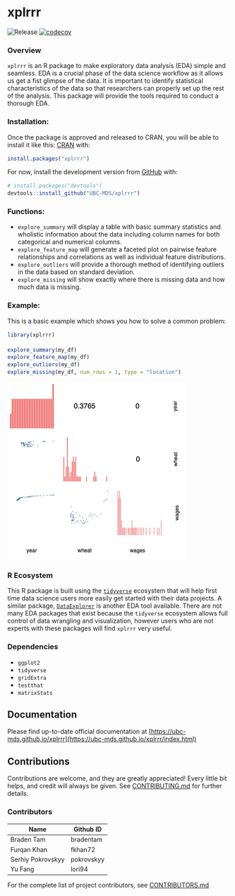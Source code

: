 
<!-- README.md is generated from README.Rmd. Please edit that file -->

# xplrrr

<!-- badges: start -->
![Release](https://github.com/UBC-MDS/xplrrr/workflows/R-CMD-check/badge.svg)  [![codecov](https://codecov.io/gh/UBC-MDS/xplrrr/branch/master/graph/badge.svg)](https://codecov.io/gh/UBC-MDS/xplrrr)
<!-- badges: end -->

### Overview

`xplrrr` is an R package to make exploratory data analysis (EDA) simple and seamless. EDA is a crucial phase of the data science workflow as it allows us get a fist glimpse of the data. It is important to identify statistical characteristics of the data so that researchers can properly set up the rest of the analysis. This package will provide the tools required to conduct a thorough EDA.


### Installation:

Once the package is approved and released to CRAN, you will be able to install it like this:
[CRAN](https://CRAN.R-project.org) with:

``` r
install.packages("xplrrr")
```

For now, install the development version from [GitHub](https://github.com/) with:

``` r
# install.packages("devtools")
devtools::install_github("UBC-MDS/xplrrr")
```

### Functions:

- `explore_summary` will display a table with basic summary statistics and wholistic information about the data including column names for both categorical and numerical columns.  
- `explore_feature_map` will generate a faceted plot on pairwise feature relationships and correlations as well as individual feature distributions.
- `explore_outliers` will provide a thorough method of identifying outliers in the data based on standard deviation.
- `explore_missing` will show exactly where there is missing data and how much data is missing.

### Example:

This is a basic example which shows you how to solve a common problem:

``` r
library(xplrrr)

explore_summary(my_df)
explore_feature_map(my_df)
explore_outliers(my_df)
explore_missing(my_df, num_rows = 1, type = "location")

```

![](https://raw.githubusercontent.com/UBC-MDS/pyxplr/master/imgs/feature_map.png)

### R Ecosystem

This R package is built using the [`tidyverse`](https://www.tidyverse.org/) ecosystem that will help first time data science users more easily get started with their data projects. A similar package, [`DataExplorer`](https://cran.r-project.org/web/packages/DataExplorer/vignettes/dataexplorer-intro.html) is another EDA tool available. There are not many EDA packages that exist because the `tidyverse` ecosystem allows full control of data wrangling and visualization, however users who are not experts with these packages will find `xplrrr` very useful.

### Dependencies

- `ggplot2`
- `tidyverse`
- `gridExtra`
- `testthat`
- `matrixStats`

## Documentation

Please find up-to-date official documentation at [https://ubc-mds.github.io/xplrrr](https://ubc-mds.github.io/xplrrr/index.html)

## Contributions

Contributions are welcome, and they are greatly appreciated! Every little bit
helps, and credit will always be given. See [CONTRIBUTING.md](CONTRIBUTING.md) for further details.

### Contributors

Name     | Github ID
------- | -------
Braden Tam   | bradentam
Furqan Khan  | fkhan72
Serhiy Pokrovskyy | pokrovskyy
Yu Fang | lori94

For the complete list of project contributors, see [CONTRIBUTORS.md](CONTRIBUTORS.md)

